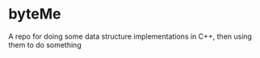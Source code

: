 # byteMe
A repo for doing some data structure implementations in C++, then using them to do something
